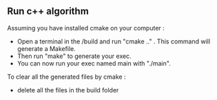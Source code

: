 ## Run c++ algorithm

Assuming you have installed cmake on your computer :

* Open a terminal in the /build and run "cmake .." . This command will generate a Makefile.
* Then run "make" to generate your exec.
* You can now run your exec named main with "./main".

To clear all the generated files by cmake :

* delete all the files in the build folder
